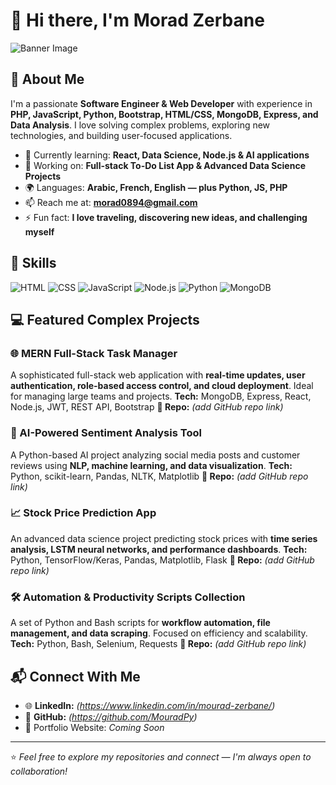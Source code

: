 # 👋 Hi there, I'm **Morad Zerbane**

![Banner Image](https://images.unsplash.com/photo-1555066931-4365d14bab8c?ixlib=rb-4.0.3&ixid=M3wxMjA3fDB8MHxwaG90by1wYWdlfHx8fGVufDB8fHx8fA%253D%253D&auto=format&fit=crop&w=2070&q=80)

## 🚀 About Me

I'm a passionate **Software Engineer & Web Developer** with experience in **PHP, JavaScript, Python, Bootstrap, HTML/CSS, MongoDB, Express, and Data Analysis**. I love solving complex problems, exploring new technologies, and building user-focused applications.

* 🌱 Currently learning: **React, Data Science, Node.js & AI applications**
* 🔭 Working on: **Full-stack To-Do List App & Advanced Data Science Projects**
* 🌍 Languages: **Arabic, French, English — plus Python, JS, PHP**
* 📫 Reach me at: **[morad0894@gmail.com](mailto:morad0894@gmail.com)**
* ⚡ Fun fact: **I love traveling, discovering new ideas, and challenging myself**

## 🧠 Skills

![HTML](https://img.shields.io/badge/-HTML-E34F26?style=flat-square\&logo=html5\&logoColor=white)
![CSS](https://img.shields.io/badge/-CSS-1572B6?style=flat-square\&logo=css3\&logoColor=white)
![JavaScript](https://img.shields.io/badge/-JavaScript-F7DF1E?style=flat-square\&logo=javascript\&logoColor=black)
![Node.js](https://img.shields.io/badge/-Node.js-339933?style=flat-square\&logo=node.js\&logoColor=white)
![Python](https://img.shields.io/badge/-Python-3776AB?style=flat-square\&logo=python\&logoColor=white)
![MongoDB](https://img.shields.io/badge/-MongoDB-47A248?style=flat-square\&logo=mongodb\&logoColor=white)

## 💻 Featured Complex Projects

### 🌐 MERN Full-Stack Task Manager

A sophisticated full-stack web application with **real-time updates, user authentication, role-based access control, and cloud deployment**. Ideal for managing large teams and projects.
**Tech:** MongoDB, Express, React, Node.js, JWT, REST API, Bootstrap
**🔗 Repo:** *(add GitHub repo link)*

### 🤖 AI-Powered Sentiment Analysis Tool

A Python-based AI project analyzing social media posts and customer reviews using **NLP, machine learning, and data visualization**.
**Tech:** Python, scikit-learn, Pandas, NLTK, Matplotlib
**🔗 Repo:** *(add GitHub repo link)*

### 📈 Stock Price Prediction App

An advanced data science project predicting stock prices with **time series analysis, LSTM neural networks, and performance dashboards**.
**Tech:** Python, TensorFlow/Keras, Pandas, Matplotlib, Flask
**🔗 Repo:** *(add GitHub repo link)*

### 🛠 Automation & Productivity Scripts Collection

A set of Python and Bash scripts for **workflow automation, file management, and data scraping**. Focused on efficiency and scalability.
**Tech:** Python, Bash, Selenium, Requests
**🔗 Repo:** *(add GitHub repo link)*

## 📬 Connect With Me

* 🌐 **LinkedIn:** *(https://www.linkedin.com/in/mourad-zerbane/)*
* 💼 **GitHub:** *(https://github.com/MouradPy)*
* 📝 Portfolio Website: *Coming Soon*

---

⭐️ *Feel free to explore my repositories and connect — I'm always open to collaboration!*
